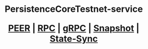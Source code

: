 <h1 align="center"> PersistenceCoreTestnet-service
  
 [PEER](https://github.com/YTWOFUND/PersistenceCore-service/blob/main/PersistenceCoreTestnet/PersistenceCoreTestnet-Peer.md)   |   [RPC](https://github.com/YTWOFUND/PersistenceCore-service/blob/main/PersistenceCoreTestnet/PersistenceCoreTestnet-RPC.md)   |   [gRPC](https://github.com/YTWOFUND/PersistenceCore-service/blob/main/PersistenceCoreTestnet/PersistenceCoreTestnet-gRPC.md)    |   [Snapshot]()   |   [State-Sync]()
